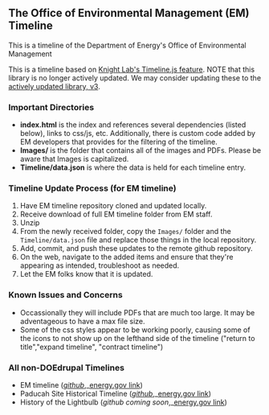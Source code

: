 ## The Office of Environmental Management (EM) Timeline

This is a timeline of the Department of Energy's Office of Environmental Management

This is a timeline based on [Knight Lab's Timeline.js feature](https://github.com/NUKnightLab/TimelineJS). NOTE that this library is no longer actively updated. We may consider updating these to the [actively updated library, v3](https://github.com/NUKnightLab/TimelineJS3). 

### Important Directories

* **index.html** is the index and references several dependencies (listed below), links to css/js, etc. Additionally, there is custom code added by EM developers that provides for the filtering of the timeline. 
* **Images/** is the folder that contains all of the images and PDFs. Please be aware that Images is capitalized. 
* **Timeline/data.json** is where the data is held for each timeline entry. 

### Timeline Update Process (for EM timeline)

1. Have EM timeline repository cloned and updated locally.
2. Receive download of full EM timeline folder from EM staff.
3. Unzip
4. From the newly received folder, copy the `Images/` folder and the `Timeline/data.json` file and replace those things in the local repository. 
5. Add, commit, and push these updates to the remote github repository. 
6. On the web, navigate to the added items and ensure that they're appearing as intended, troubleshoot as needed. 
7. Let the EM folks know that it is updated. 

### Known Issues and Concerns

* Occassionally they will include PDFs that are much too large. It may be adventageous to have a max file size.
* Some of the css styles appear to be working poorly, causing some of the icons to not show up on the lefthand side of the timeline ("return to title","expand timeline", "contract timeline")


### All non-DOEdrupal Timelines

* EM timeline (_[github](https://github.com/energyapps/EM_timeline)_,_[energy.gov link](https://energy.gov/em/em-historical-timeline))
* Paducah Site Historical Timeline (_[github](https://github.com/energyapps/PPPO_timeline)_,_[energy.gov link](https://energy.gov/pppo/paducah-site-historical-timeline))
* History of the Lightbulb  (_github coming soon_,_[energy.gov link](https://energy.gov/articles/history-light-bulb))